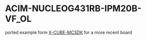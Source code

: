 # ACIM-NUCLEOG431RB-IPM20B-VF_OL
ported example form [X-CUBE-MCSDK](https://www.st.com/en/embedded-software/x-cube-mcsdk.html) for a more recent board


